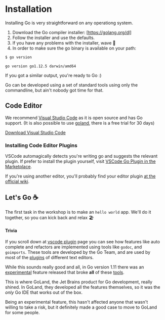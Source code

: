# Installation

Installing Go is very straightforward on any operationg system. 

1. Download the Go compiler installer: [https://golang.org/dl]
2. Follow the installer and use the defaults.
3. If you have any problems with the installer, wave 👋 
4. In order to make sure the go binary is available on your path:
 
```sh
$ go version
```

```
go version go1.12.5 darwin/amd64
```

If you got a similar output, you're ready to Go :)

Go can be developed using a set of standard tools using only the commandline, but ain't nobody got time for that.

## Code Editor

We recommend [Visual Studio Code][vscode] as it is open source and has Go support. (It is also possible to use [goland], there is a free trial for 30 days)

[Download Visual Studio Code][vscode]

### Installing Code Editor Plugins

VSCode automagically detects you're writing go and suggests the relevant plugin. If prefer to install the plugin yourself, visit [VSCode Go Plugin in the Marketplace][vscode plugin].

If you're using another editor, you'll probably find your editor plugin [at the official wiki](plugins).

## Let's Go ☕️

The first task in the workshop is to make an `hello world` app. We'll do it together, so you can kick back and relax 🏖

#### Trivia

If you scroll down at [vscode plugin] page you can see how features like auto complete and refactors are implemented using tools like `godoc`, and `goimports`. These tools are developed by the Go Team, and are used by most of the [plugins] of different text editors.

While this sounds really good and all, in Go version 1.11 there was an [experimental](https://github.com/golang/go/wiki/Modules) feature released that broke **all** of these [tools](https://github.com/golang/go/issues/24661).

This is where GoLand, the Jet Brains product for Go development, really shined. In GoLand, they developed all the features themselves, so it was the *only* Go IDE that works out of the box.

Being an experimental feature, this hasn't affected anyone that wasn't willing to take a risk, but it definitely made a good case to move to GoLand for some people. 

[vscode]: https://code.visualstudio.com
[https://golang.org/dl]: https://golang.org/dl
[plugins]: https://github.com/golang/go/wiki/IDEsAndTextEditorPlugins
[vscode plugin]: https://marketplace.visualstudio.com/items?itemName=ms-vscode.Go
[goland]: https://www.jetbrains.com/go/
